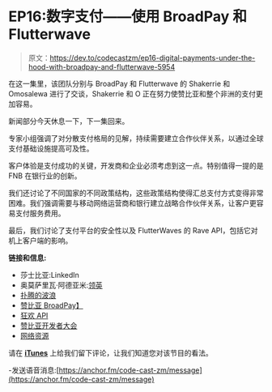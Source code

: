 # EP16:数字支付——使用 BroadPay 和 Flutterwave

> 原文：<https://dev.to/codecastzm/ep16-digital-payments-under-the-hood-with-broadpay-and-flutterwave-5954>

在这一集里，该团队分别与 BroadPay 和 Flutterwave 的 Shakerrie 和 Omosalewa 进行了交谈，Shakerrie 和 O 正在努力使赞比亚和整个非洲的支付更加容易。

新闻部分今天休息一下，下一集回来。

专家小组强调了对分散支付格局的见解，持续需要建立合作伙伴关系，以通过全球支付基础设施提高可及性。

客户体验是支付成功的关键，开发商和企业必须考虑到这一点。特别值得一提的是 FNB 在银行业的创新。

我们还讨论了不同国家的不同政策结构，这些政策结构使得汇总支付方式变得非常困难。我们强调需要与移动网络运营商和银行建立战略合作伙伴关系，让客户更容易支付服务费用。

最后，我们讨论了支付平台的安全性以及 FlutterWaves 的 Rave API，包括它对机上客户端的影响。

**链接和信息:**

*   莎士比亚:LinkedIn
*   奥莫萨里瓦·阿德亚米:[领英](https://www.linkedin.com/in/ACoAAAh18E8B7CRL4oIqGE37FlYCf2Xl43WOkC4/?lipi=urn%3Ali%3Apage%3Ad_flagship3_detail_base%3Br70YxQiIShqLFNu%2Bmvy16Q%3D%3D)
*   [扑腾的波浪](https://flutterwave.com/zm/)
*   [赞比亚 BroadPay】](http://www.broadpayzm.com/)
*   [狂欢 API](https://developer.flutterwave.com/docs)
*   [赞比亚开发者大会](http://devcon.co.zm/)
*   [网络资源](https://www.cybersource.com/)

请在 [<u>**iTunes**</u>](https://podcasts.apple.com/us/podcast/codecast-zambia/id1442693166?mt=2) 上给我们留下评论，让我们知道您对该节目的看法。

-发送语音消息:[https://anchor.fm/code-cast-zm/message](https://anchor.fm/code-cast-zm/message)